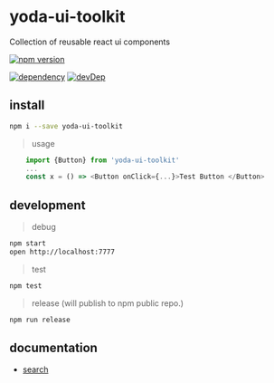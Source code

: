 # yoda-ui-toolkit 
Collection of reusable react ui components

[![npm version](https://img.shields.io/npm/v/yoda-ui-toolkit.svg?style=flat)](https://www.npmjs.com/package/yoda-ui-toolkit) 

[![dependency](https://david-dm.org/vgmr/yoda-ui-toolkit/status.svg)](https://david-dm.org/vgmr/yoda-ui-toolkit) [![devDep](https://david-dm.org/vgmr/yoda-ui-toolkit/dev-status.svg)](https://david-dm.org/vgmr/yoda-ui-toolkit?type=dev)

## install

```sh
npm i --save yoda-ui-toolkit
```
> usage
```js
    import {Button} from 'yoda-ui-toolkit'
    ...
    const x = () => <Button onClick={...}>Test Button </Button>
```



## development

> debug
```sh
npm start
open http://localhost:7777
```

> test
```sh
npm test
```

> release (will publish to npm public repo.)
```sh
npm run release
```


## documentation

* [search](./docs/search.md)
